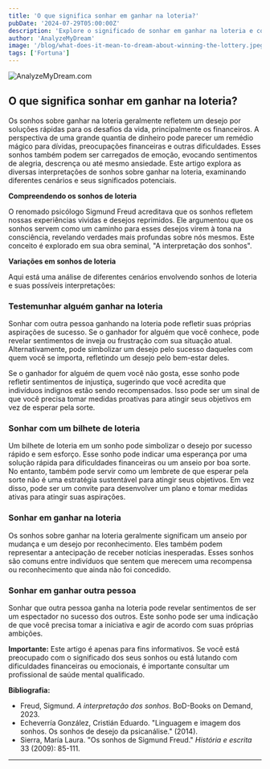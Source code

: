 ```yaml
---
title: 'O que significa sonhar em ganhar na loteria?'
pubDate: '2024-07-29T05:00:00Z'
description: 'Explore o significado de sonhar em ganhar na loteria e como esses sonhos podem refletir seus desejos, emoções e expectativas na vida.'
author: 'AnalyzeMyDream'
image: '/blog/what-does-it-mean-to-dream-about-winning-the-lottery.jpeg'
tags: ['Fortuna']
---
```


![AnalyzeMyDream.com](/blog/what-does-it-mean-to-dream-about-winning-the-lottery.jpeg)

## O que significa sonhar em ganhar na loteria?

Os sonhos sobre ganhar na loteria geralmente refletem um desejo por soluções rápidas para os desafios da vida, principalmente os financeiros. A perspectiva de uma grande quantia de dinheiro pode parecer um remédio mágico para dívidas, preocupações financeiras e outras dificuldades. Esses sonhos também podem ser carregados de emoção, evocando sentimentos de alegria, descrença ou até mesmo ansiedade. Este artigo explora as diversas interpretações de sonhos sobre ganhar na loteria, examinando diferentes cenários e seus significados potenciais.

**Compreendendo os sonhos de loteria**

O renomado psicólogo Sigmund Freud acreditava que os sonhos refletem nossas experiências vividas e desejos reprimidos. Ele argumentou que os sonhos servem como um caminho para esses desejos virem à tona na consciência, revelando verdades mais profundas sobre nós mesmos. Este conceito é explorado em sua obra seminal, "A interpretação dos sonhos".

**Variações em sonhos de loteria**

Aqui está uma análise de diferentes cenários envolvendo sonhos de loteria e suas possíveis interpretações:

### Testemunhar alguém ganhar na loteria

Sonhar com outra pessoa ganhando na loteria pode refletir suas próprias aspirações de sucesso. Se o ganhador for alguém que você conhece, pode revelar sentimentos de inveja ou frustração com sua situação atual. Alternativamente, pode simbolizar um desejo pelo sucesso daqueles com quem você se importa, refletindo um desejo pelo bem-estar deles. 

Se o ganhador for alguém de quem você não gosta, esse sonho pode refletir sentimentos de injustiça, sugerindo que você acredita que indivíduos indignos estão sendo recompensados. Isso pode ser um sinal de que você precisa tomar medidas proativas para atingir seus objetivos em vez de esperar pela sorte.

### Sonhar com um bilhete de loteria

Um bilhete de loteria em um sonho pode simbolizar o desejo por sucesso rápido e sem esforço. Esse sonho pode indicar uma esperança por uma solução rápida para dificuldades financeiras ou um anseio por boa sorte. No entanto, também pode servir como um lembrete de que esperar pela sorte não é uma estratégia sustentável para atingir seus objetivos. Em vez disso, pode ser um convite para desenvolver um plano e tomar medidas ativas para atingir suas aspirações.

### Sonhar em ganhar na loteria

Os sonhos sobre ganhar na loteria geralmente significam um anseio por mudança e um desejo por reconhecimento. Eles também podem representar a antecipação de receber notícias inesperadas. Esses sonhos são comuns entre indivíduos que sentem que merecem uma recompensa ou reconhecimento que ainda não foi concedido.

### Sonhar em ganhar outra pessoa

Sonhar que outra pessoa ganha na loteria pode revelar sentimentos de ser um espectador no sucesso dos outros. Este sonho pode ser uma indicação de que você precisa tomar a iniciativa e agir de acordo com suas próprias ambições. 

**Importante:** Este artigo é apenas para fins informativos. Se você está preocupado com o significado dos seus sonhos ou está lutando com dificuldades financeiras ou emocionais, é importante consultar um profissional de saúde mental qualificado. 

**Bibliografia:**

* Freud, Sigmund. *A interpretação dos sonhos*. BoD-Books on Demand, 2023. 
* Echeverría González, Cristián Eduardo. "Linguagem e imagem dos sonhos. Os sonhos de desejo da psicanálise." (2014).
* Sierra, María Laura. "Os sonhos de Sigmund Freud." *História e escrita* 33 (2009): 85-111.

---